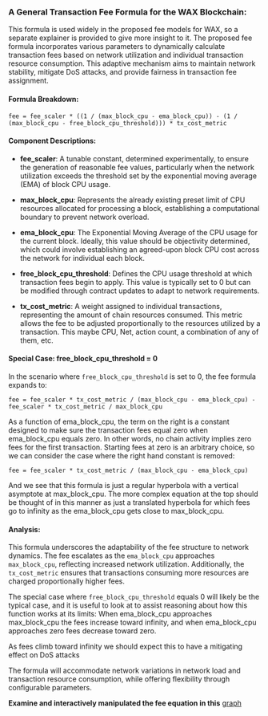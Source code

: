 ### A General Transaction Fee Formula for the WAX Blockchain:

This formula is used widely in the proposed fee models for WAX, so a separate explainer is provided to give more insight to it.
The proposed fee formula incorporates various parameters to dynamically calculate transaction fees based on network utilization and individual transaction resource consumption. This adaptive mechanism aims to maintain network stability, mitigate DoS attacks, and provide fairness in transaction fee assignment.

#### Formula Breakdown:

```
fee = fee_scaler * ((1 / (max_block_cpu - ema_block_cpu)) - (1 / (max_block_cpu - free_block_cpu_threshold))) * tx_cost_metric
```

#### Component Descriptions:

- **fee_scaler**: A tunable constant, determined experimentally, to ensure the generation of reasonable fee values, particularly when the network utilization exceeds the threshold set by the exponential moving average (EMA) of block CPU usage.

- **max_block_cpu**: Represents the already existing preset limit of CPU resources allocated for processing a block, establishing a computational boundary to prevent network overload.

- **ema_block_cpu**: The Exponential Moving Average of the CPU usage for the current block. Ideally, this value should be objectivity determined, which could involve establishing an agreed-upon block CPU cost across the network for individual each block.

- **free_block_cpu_threshold**: Defines the CPU usage threshold at which transaction fees begin to apply. This value is typically set to 0 but can be modified through contract updates to adapt to network requirements.

- **tx_cost_metric**: A weight assigned to individual transactions, representing the amount of chain resources consumed. This metric allows the fee to be adjusted proportionally to the resources utilized by a transaction. This maybe CPU, Net, action count, a combination of any of them, etc.

#### Special Case: free_block_cpu_threshold = 0

In the scenario where `free_block_cpu_threshold` is set to 0, the fee formula expands to:

```
fee = fee_scaler * tx_cost_metric / (max_block_cpu - ema_block_cpu) - fee_scaler * tx_cost_metric / max_block_cpu
```

As a function of ema_block_cpu, the term on the right is a constant designed to make sure the transaction fees equal zero when ema_block_cpu equals zero. In other words, no chain activity implies zero fees for the first transaction. Starting fees at zero is an arbitrary choice, so we can consider the case where the right hand constant is removed:

```
fee = fee_scaler * tx_cost_metric / (max_block_cpu - ema_block_cpu)
```

And we see that this formula is just a regular hyperbola with a vertical asymptote at max_block_cpu. The more complex equation at the top should be thought of in this manner as just a translated hyperbola for which fees go to infinity as the ema_block_cpu gets close to max_block_cpu.

#### Analysis:

This formula underscores the adaptability of the fee structure to network dynamics. The fee escalates as the `ema_block_cpu` approaches `max_block_cpu`, reflecting increased network utilization. Additionally, the `tx_cost_metric` ensures that transactions consuming more resources are charged proportionally higher fees.

The special case where `free_block_cpu_threshold` equals 0 will likely be the typical case, and it is useful to look at to assist reasoning about how this function works at its limits: When ema_block_cpu approaches max_block_cpu the fees increase toward infinity, and when ema_block_cpu approaches zero fees decrease toward zero.

As fees climb toward infinity we should expect this to have a mitigating effect on DoS attacks

The formula will accommodate network variations in network load and transaction resource consumption, while offering flexibility through configurable parameters.

**Examine and interactively manipulated the fee equation in this** [graph](https://raw.githack.com/worldwide-asset-exchange/wax-blockchain/tokenomics-graphs/graphs/fee-profile.html)
